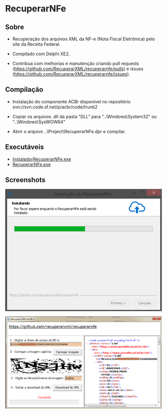 # RecuperarNFe

## Sobre

  * Recuperação dos arquivos XML da NF-e (Nota Fiscal Eletrônica) pelo site da Receita Federal.
  
  * Compilado com Delphi XE2.
  
  * Contribua com melhorias e manutenção criando pull requests (https://github.com/RecuperarXML/recuperarnfe/pulls) e issues (https://github.com/RecuperarXML/recuperarnfe/issues).

## Compilação

  * Instalação do componente ACBr disponível no repositório svn://svn.code.sf.net/p/acbr/code/trunk2
  
  * Copiar os arquivos .dll da pasta "DLL" para "..\Windows\System32" ou "..\Windows\SysWOW64"

  * Abrir o arquivo ..\Project\RecuperarNFe.dpr e compilar.

## Executáveis

  * [InstaladorRecuperarNFe.exe](https://github.com/RecuperarXML/recuperarnfe/raw/master/Instalador/InstaladorRecuperarNFe.exe)
  * [RecuperarNFe.exe](https://github.com/RecuperarXML/recuperarnfe/raw/master/Bin/RecuperarNFe.exe)


## Screenshots

![instalador](Screenshots/Instalador.png)

![software](Screenshots/Software.png)

